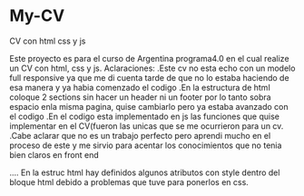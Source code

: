 # My-CV
CV con html css y js

Este proyecto es para el curso de Argentina programa4.0 en el cual realize un CV con html, css y js.
Aclaraciones:
.Este cv no esta echo con un modelo full responsive ya que me di cuenta tarde de que no lo estaba haciendo de esa manera y ya habia comenzado el codigo 
.En la estructura de html coloque 2 sections sin hacer un header ni un footer por lo tanto sobra espacio enla misma pagina, quise cambiarlo pero ya estaba avanzado con el codigo
.En el codigo esta implementado en js las funciones que quise implementar en el CV(fueron las unicas que se me ocurrieron para un cv.
.Cabe aclarar que no es un trabajo perfecto pero aprendi mucho en el proceso de este y me sirvio para acentar los conocimientos que no tenia bien claros en front end

....  En la estruc html  hay definidos algunos atributos  con style dentro del bloque html debido a  problemas que tuve  para ponerlos en css.
